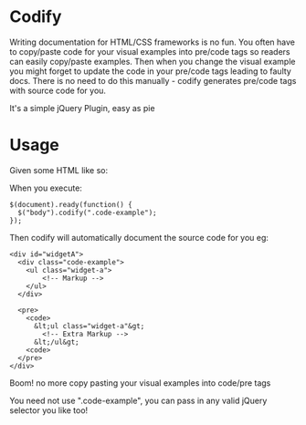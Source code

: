 Codify
======
Writing documentation for HTML/CSS frameworks is no fun. You often have to copy/paste code for your visual examples into pre/code tags so readers can easily copy/paste examples. Then when you change the visual example you might forget to update the code in your pre/code tags leading to faulty docs. There is no need to do this manually - codify generates pre/code tags with source code for you.  

It's a simple jQuery Plugin, easy as pie

Usage
======

Given some HTML like so:
    <div id="widgetA">
      <div class="code-example">
        <ul class="widget-a">
            <!-- Extra Markup -->
        </ul>
      </div>
    </div>

When you execute:

    $(document).ready(function() {
      $("body").codify(".code-example");
    });

Then codify will automatically document the source code for you eg: 


    <div id="widgetA">
      <div class="code-example">
        <ul class="widget-a">
            <!-- Markup -->
        </ul>
      </div>

      <pre>
        <code>
          &lt;ul class="widget-a"&gt;
            <!-- Extra Markup -->
          &lt;/ul&gt;
        <code>
      </pre>
    </div>

Boom! no more copy pasting your visual examples into code/pre tags

You need not use ".code-example", you can  pass in any valid jQuery selector you like too!
